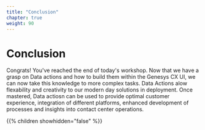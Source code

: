 ```yaml
---
title: "Conclusion"
chapter: true
weight: 90
---
```


# Conclusion

Congrats! You've reached the end of today's workshop. Now that we have a grasp on Data actions and how to build them within the Genesys CX UI, we can now take this knowledge to more complex tasks. Data Actions alow flexability and creativity to our modern day solutions in deployment. Once mastered, Data actiosn can be used to provide optimal customer experience, integration of different platforms, enhanced development of processes and insights into contact center operations.



{{% children showhidden="false" %}}